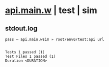 # [api.main.w](../../../../../examples/tests/valid/api.main.w) | test | sim

## stdout.log
```log
pass ─ api.main.wsim » root/env0/test:api url
 
 
Tests 1 passed (1)
Test Files 1 passed (1)
Duration <DURATION>
```

